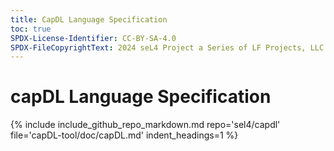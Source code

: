 ```yaml
---
title: CapDL Language Specification
toc: true
SPDX-License-Identifier: CC-BY-SA-4.0
SPDX-FileCopyrightText: 2024 seL4 Project a Series of LF Projects, LLC.
---
```


# capDL Language Specification

{% include include_github_repo_markdown.md repo='sel4/capdl' file='capDL-tool/doc/capDL.md' indent_headings=1 %}
